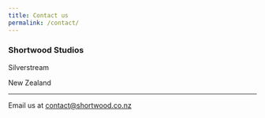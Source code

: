 ```yaml
---
title: Contact us
permalink: /contact/
---
```


### Shortwood Studios

Silverstream

New Zealand

---
Email us at [contact@shortwood.co.nz](mailto:contact@shortwood.co.nz)
